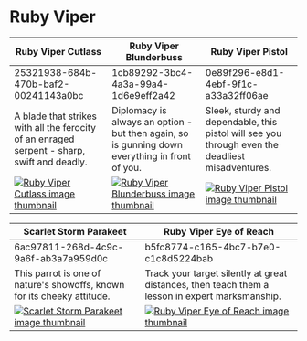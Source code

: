 # Ruby Viper

| Ruby Viper Cutlass | Ruby Viper Blunderbuss | Ruby Viper Pistol |
| ------------------ | ---------------------- | ----------------- |
| 25321938-684b-470b-baf2-00241143a0bc | 1cb89292-3bc4-4a3a-99a4-1d6e9eff2a42 | 0e89f296-e8d1-4ebf-9f1c-a33a32ff06ae |
| A blade that strikes with all the ferocity of an enraged serpent - sharp, swift and deadly. | Diplomacy is always an option - but then again, so is gunning down everything in front of you. | Sleek, sturdy and dependable, this pistol will see you through even the deadliest misadventures. |
| [![Ruby Viper Cutlass image thumbnail](https://seaofthieves.wiki.gg/images/d/d6/Ruby_Viper_Cutlass.png)](https://seaofthieves.wiki.gg/wiki/Ruby_Viper_Cutlass) | [![Ruby Viper Blunderbuss image thumbnail](https://seaofthieves.wiki.gg/images/8/8f/Ruby_Viper_Blunderbuss.png)](https://seaofthieves.wiki.gg/wiki/Ruby_Viper_Blunderbuss) | [![Ruby Viper Pistol image thumbnail](https://seaofthieves.wiki.gg/images/d/d5/Ruby_Viper_Pistol.png)](https://seaofthieves.wiki.gg/wiki/Ruby_Viper_Pistol) |

| Scarlet Storm Parakeet | Ruby Viper Eye of Reach |
| ---------------------- | ----------------------- |
| 6ac97811-268d-4c9c-9a6f-ab3a7a959d0c | b5fc8774-c165-4bc7-b7e0-c1c8d5224bab |
| This parrot is one of nature's showoffs, known for its cheeky attitude. | Track your target silently at great distances, then teach them a lesson in expert marksmanship. |
| [![Scarlet Storm Parakeet image thumbnail](https://seaofthieves.wiki.gg/images/8/8d/Scarlet_Storm_Parakeet.png)](https://seaofthieves.wiki.gg/wiki/Scarlet_Storm_Parakeet) | [![Ruby Viper Eye of Reach image thumbnail](https://seaofthieves.wiki.gg/images/e/e5/Ruby_Viper_Eye_of_Reach.png)](https://seaofthieves.wiki.gg/wiki/Ruby_Viper_Eye_of_Reach) |
